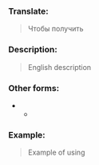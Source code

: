 ### Translate:
>Чтобы получить
### Description:
>English description 

### Other forms:
* *
### Example:
>Example of using 
